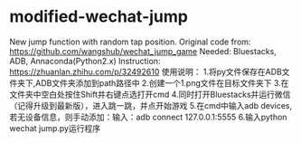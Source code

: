# modified-wechat-jump
New jump function with random tap position.
Original code from: https://github.com/wangshub/wechat_jump_game
Needed: Bluestacks, ADB, Annaconda(Python2.x)
Instruction: https://zhuanlan.zhihu.com/p/32492610
使用说明：
1.将py文件保存在ADB文件夹下,ADB文件夹添加到path路径中
2.创建一个1.png文件在目标文件夹下
3.在文件夹中空白处按住Shift并右键点选打开cmd
4.同时打开Bluestacks并运行微信（记得升级到最新版），进入跳一跳，并点开始游戏
5.在cmd中输入adb devices,若无设备信息，则手动添加：输入：adb connect 127.0.0.1:5555
6.输入python wechat jump.py运行程序
